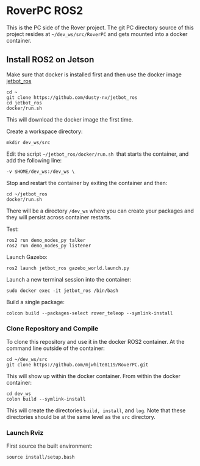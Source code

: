 # RoverPC ROS2 

This is the PC side of the Rover project.  The git PC directory source of this project resides at `~/dev_ws/src/RoverPC` and gets mounted into a docker container.

## Install ROS2 on Jetson
Make sure that docker is installed first and then use the docker image [jetbot_ros](github.com/dusty-nv/jetbot_ros)


    cd ~
    git clone https://github.com/dusty-nv/jetbot_ros
    cd jetbot_ros
    docker/run.sh

This will download the docker image the first time.

Create a workspace directory:

    mkdir dev_ws/src

Edit the script `~/jetbot_ros/docker/run.sh `that starts the container, and add the following line:

    -v $HOME/dev_ws:/dev_ws \

Stop and restart the container by exiting the container and then:

    cd ~/jetbot_ros
    docker/run.sh

There will be a directory `/dev_ws` where you can create your packages and they will persist across container restarts.    

Test:

    ros2 run demo_nodes_py talker
    ros2 run demo_nodes_py listener

Launch Gazebo:

    ros2 launch jetbot_ros gazebo_world.launch.py

Launch a new terminal session into the container:

    sudo docker exec -it jetbot_ros /bin/bash      

Build a single package:

    colcon build --packages-select rover_teleop --symlink-install

### Clone Repository and Compile

To clone this repository and use it in the docker ROS2 container.  At the command line outside of the container:

    cd ~/dev_ws/src
    git clone https://github.com/mjwhite8119/RoverPC.git

This will show up within the docker container.  From within the docker container:

    cd dev_ws
    colon build --symlink-install

This will create the directories `build, install`, and `log`.  Note that these directories should be at the same level as the `src` directory.  
    
### Launch Rviz

First source the built environment:

    source install/setup.bash
